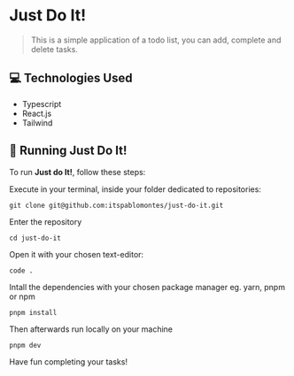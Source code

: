 # Just Do It!


> This is a simple application of a todo list, you can add, complete and delete tasks.


## 💻 Technologies Used


- Typescript
- React.js
- Tailwind


## 🚀 Running **Just Do It!**

To run **Just do It!**, follow these steps:

Execute in your terminal, inside your folder dedicated to repositories:

```
git clone git@github.com:itspablomontes/just-do-it.git
```

Enter the repository

```
cd just-do-it
```

Open it with your chosen text-editor:

```
code .
```

Intall the dependencies with your chosen package manager eg. yarn, pnpm or npm

```
pnpm install
```

Then afterwards run locally on your machine

```
pnpm dev
```

Have fun completing your tasks!
